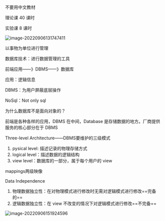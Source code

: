 不要用中文教材

理论课 40 课时

实验课 8 课时

![image-20220906131747411](https://wangleidetuchuang.oss-cn-beijing.aliyuncs.com/img/image-20220906131747411.png)



以事物为单位进行管理





数据库技术：进行数据管理的工具

前端应用——》DBMS——》数据库

应用：逻辑信息

DBMS：为用户屏蔽底层操作





NoSql：Not only sql

为什么数据库不是面向对象的？

前端是各种各样的应用，DBMS 在中间，Database 是存储数据的地方。厂商提供服务的核心部分在于 DBMS



Three-level Architecture——DBMS要维护的三级模式

1. pysical level: 描述记录的物理存储方式
2. logical level：描述数据的逻辑结构
3. view level：数据库的一部分，属于每个用户的 view 



mappings两级映像



Data Independence

1. 物理数据独立性：在对物理模式进行修改时无需对逻辑模式进行修改==完备的==
2. 逻辑数据独立性：在 view 不改变的情况下对逻辑模式进行修改==不完备==

![image-20220906151924596](https://wangleidetuchuang.oss-cn-beijing.aliyuncs.com/img/image-20220906151924596.png)